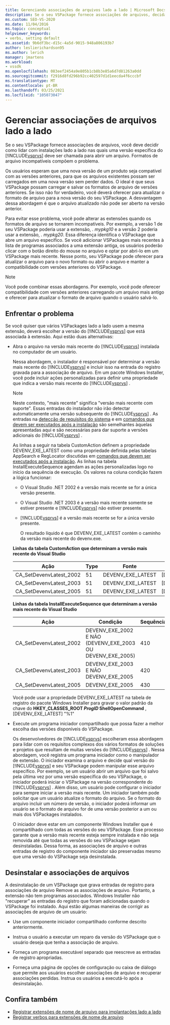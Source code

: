 ```yaml
---
title: Gerenciando associações de arquivos lado a lado | Microsoft Docs
description: Se o seu VSPackage fornece associações de arquivos, decida como lidar com instalações lado a lado nas quais uma versão específica do Visual Studio abre um arquivo.
ms.custom: SEO-VS-2020
ms.date: 11/04/2016
ms.topic: conceptual
helpviewer_keywords:
- verbs, setting default
ms.assetid: 9b6df3bc-d15c-4a5d-9015-948a806193b7
author: leslierichardson95
ms.author: lerich
manager: jmartens
ms.workload:
- vssdk
ms.openlocfilehash: 083eef2454a9e805b1cb8b3e85a6d7d81263a0dd
ms.sourcegitcommit: f2916d8fd296b92cc402597d1d1eecda4f6cccbf
ms.translationtype: MT
ms.contentlocale: pt-BR
ms.lasthandoff: 03/25/2021
ms.locfileid: "105073047"
---
```

# <a name="manage-side-by-side-file-associations"></a>Gerenciar associações de arquivos lado a lado

Se o seu VSPackage fornece associações de arquivos, você deve decidir como lidar com instalações lado a lado nas quais uma versão específica do [!INCLUDE[vsprvs](../code-quality/includes/vsprvs_md.md)] deve ser chamada para abrir um arquivo. Formatos de arquivo incompatíveis compõem o problema.

Os usuários esperam que uma nova versão de um produto seja compatível com as versões anteriores, para que os arquivos existentes possam ser carregados em uma nova versão sem perder dados. O ideal é que seus VSPackage possam carregar e salvar os formatos de arquivo de versões anteriores. Se isso não for verdadeiro, você deverá oferecer para atualizar o formato de arquivo para a nova versão do seu VSPackage. A desvantagem dessa abordagem é que o arquivo atualizado não pode ser aberto na versão anterior.

Para evitar esse problema, você pode alterar as extensões quando os formatos de arquivo se tornarem incompatíveis. Por exemplo, a versão 1 de seu VSPackage poderia usar a extensão, *. mypkg10* e a versão 2 poderia usar a extensão, *. mypkg20*. Essa diferença identifica o VSPackage que abre um arquivo específico. Se você adicionar VSPackages mais recentes à lista de programas associados a uma extensão antiga, os usuários poderão clicar com o botão direito do mouse no arquivo e optar por abri-lo em um VSPackage mais recente. Nesse ponto, seu VSPackage pode oferecer para atualizar o arquivo para o novo formato ou abrir o arquivo e manter a compatibilidade com versões anteriores do VSPackage.

> [!NOTE]
> Você pode combinar essas abordagens. Por exemplo, você pode oferecer compatibilidade com versões anteriores carregando um arquivo mais antigo e oferecer para atualizar o formato de arquivo quando o usuário salvá-lo.

## <a name="face-the-problem"></a>Enfrentar o problema

Se você quiser que vários VSPackages lado a lado usem a mesma extensão, deverá escolher a versão do [!INCLUDE[vsprvs](../code-quality/includes/vsprvs_md.md)] que está associada à extensão. Aqui estão duas alternativas:

- Abra o arquivo na versão mais recente do [!INCLUDE[vsprvs](../code-quality/includes/vsprvs_md.md)] instalada no computador de um usuário.

   Nessa abordagem, o instalador é responsável por determinar a versão mais recente do [!INCLUDE[vsprvs](../code-quality/includes/vsprvs_md.md)] e incluir isso na entrada do registro gravada para a associação de arquivo. Em um pacote Windows Installer, você pode incluir ações personalizadas para definir uma propriedade que indica a versão mais recente do [!INCLUDE[vsprvs](../code-quality/includes/vsprvs_md.md)] .

  > [!NOTE]
  > Neste contexto, "mais recente" significa "versão mais recente com suporte". Essas entradas do instalador não irão detectar automaticamente uma versão subsequente do [!INCLUDE[vsprvs](../code-quality/includes/vsprvs_md.md)] . As entradas na [detecção de requisitos do sistema](../extensibility/internals/detecting-system-requirements.md) e em [comandos que devem ser executados após a instalação](../extensibility/internals/commands-that-must-be-run-after-installation.md) são semelhantes àquelas apresentadas aqui e são necessárias para dar suporte a versões adicionais do [!INCLUDE[vsprvs](../code-quality/includes/vsprvs_md.md)] .

   As linhas a seguir na tabela CustomAction definem a propriedade DEVENV_EXE_LATEST como uma propriedade definida pelas tabelas AppSearch e RegLocator discutidas em [comandos que devem ser executados após a instalação](../extensibility/internals/commands-that-must-be-run-after-installation.md). As linhas na tabela InstallExecuteSequence agendam as ações personalizadas logo no início da sequência de execução. Os valores na coluna condição fazem a lógica funcionar:

  - O Visual Studio .NET 2002 é a versão mais recente se for a única versão presente.

  - O Visual Studio .NET 2003 é a versão mais recente somente se estiver presente e [!INCLUDE[vsprvs](../code-quality/includes/vsprvs_md.md)] não estiver presente.

  - [!INCLUDE[vsprvs](../code-quality/includes/vsprvs_md.md)] é a versão mais recente se for a única versão presente.

    O resultado líquido é que DEVENV_EXE_LATEST contém o caminho da versão mais recente do devenv.exe.

  **Linhas da tabela CustomAction que determinam a versão mais recente do Visual Studio**

  |Ação|Type|Fonte|Destino|
  |------------|----------|------------|------------|
  |CA_SetDevenvLatest_2002|51|DEVENV_EXE_LATEST|[DEVENV_EXE_2002]|
  |CA_SetDevenvLatest_2003|51|DEVENV_EXE_LATEST|[DEVENV_EXE_2003]|
  |CA_SetDevenvLatest_2005|51|DEVENV_EXE_LATEST|[DEVENV_EXE_2005]|

  **Linhas da tabela InstallExecuteSequence que determinam a versão mais recente do Visual Studio**

  |Ação|Condição|Sequência|
  |------------|---------------|--------------|
  |CA_SetDevenvLatest_2002|DEVENV_EXE_2002 E NÃO (DEVENV_EXE_2003 OU DEVENV_EXE_2005)|410|
  |CA_SetDevenvLatest_2003|DEVENV_EXE_2003 E NÃO DEVENV_EXE_2005|420|
  |CA_SetDevenvLatest_2005|DEVENV_EXE_2005|430|

   Você pode usar a propriedade DEVENV_EXE_LATEST na tabela de registro do pacote Windows Installer para gravar o valor padrão da chave do **HKEY_CLASSES_ROOT *ProgID* ShellOpenCommand** , [DEVENV_EXE_LATEST] "%1"

- Execute um programa iniciador compartilhado que possa fazer a melhor escolha das versões disponíveis do VSPackage.

   Os desenvolvedores de [!INCLUDE[vsprvs](../code-quality/includes/vsprvs_md.md)] escolheram essa abordagem para lidar com os requisitos complexos dos vários formatos de soluções e projetos que resultam de muitas versões do [!INCLUDE[vsprvs](../code-quality/includes/vsprvs_md.md)] . Nessa abordagem, você registra um programa iniciador como o manipulador de extensão. O iniciador examina o arquivo e decide qual versão do [!INCLUDE[vsprvs](../code-quality/includes/vsprvs_md.md)] e seu VSPackage podem manipular esse arquivo específico. Por exemplo, se um usuário abrir um arquivo que foi salvo pela última vez por uma versão específica do seu VSPackage, o iniciador poderá iniciar o VSPackage na versão correspondente do [!INCLUDE[vsprvs](../code-quality/includes/vsprvs_md.md)] . Além disso, um usuário pode configurar o iniciador para sempre iniciar a versão mais recente. Um iniciador também pode solicitar que um usuário atualize o formato do arquivo. Se o formato do arquivo incluir um número de versão, o iniciador poderá informar um usuário se o formato de arquivo for de uma versão posterior a um ou mais dos VSPackages instalados.

   O iniciador deve estar em um componente Windows Installer que é compartilhado com todas as versões do seu VSPackage. Esse processo garante que a versão mais recente esteja sempre instalada e não seja removida até que todas as versões do seu VSPackage sejam desinstaladas. Dessa forma, as associações de arquivo e outras entradas de registro do componente iniciador são preservadas mesmo que uma versão do VSPackage seja desinstalada.

## <a name="uninstall-and-file-associations"></a>Desinstalar e associações de arquivos

A desinstalação de um VSPackage que grava entradas de registro para associações de arquivo Remove as associações de arquivo. Portanto, a extensão não tem programas associados. Windows Installer não "recuperar" as entradas do registro que foram adicionadas quando o VSPackage foi instalado. Aqui estão algumas maneiras de corrigir as associações de arquivo de um usuário:

- Use um componente iniciador compartilhado conforme descrito anteriormente.

- Instrua o usuário a executar um reparo da versão do VSPackage que o usuário deseja que tenha a associação de arquivo.

- Forneça um programa executável separado que reescreve as entradas de registro apropriadas.

- Forneça uma página de opções de configuração ou caixa de diálogo que permite aos usuários escolher associações de arquivo e recuperar associações perdidas. Instrua os usuários a executá-lo após a desinstalação.

## <a name="see-also"></a>Confira também

- [Registrar extensões de nome de arquivo para implantações lado a lado](../extensibility/registering-file-name-extensions-for-side-by-side-deployments.md)
- [Registrar verbos para extensões de nome de arquivo](../extensibility/registering-verbs-for-file-name-extensions.md)

